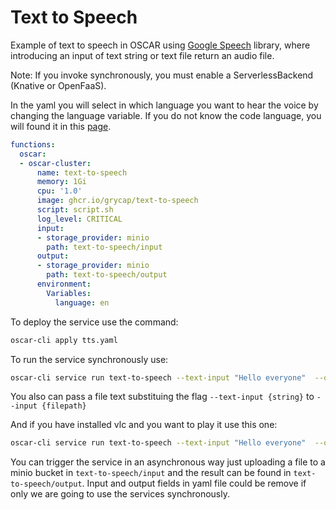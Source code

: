 # Text to Speech

Example of text to speech in OSCAR using [Google Speech](https://pypi.org/project/google-speech/) library, where introducing an input of text string or text file return an audio file.

Note: If you invoke synchronously, you must enable a ServerlessBackend (Knative or OpenFaaS).

In the yaml you will select in which language you want to hear the voice by changing the language variable. If you do not know the code language, you will found it in this [page](https://www.andiamo.co.uk/resources/iso-language-codes/).

```yaml
functions:
  oscar:
  - oscar-cluster:
      name: text-to-speech
      memory: 1Gi
      cpu: '1.0'
      image: ghcr.io/grycap/text-to-speech
      script: script.sh
      log_level: CRITICAL
      input:
      - storage_provider: minio
        path: text-to-speech/input
      output:
      - storage_provider: minio
        path: text-to-speech/output
      environment: 
        Variables:
          language: en
```

To deploy the service use the command:
```sh
oscar-cli apply tts.yaml
```

To run the service synchronously use:
```sh
oscar-cli service run text-to-speech --text-input "Hello everyone"  --output "output.mp3"
```
You also can pass a file text substituing the flag `--text-input {string}` to `--input {filepath}`

And if you have installed vlc and you want to play it use this one:
```sh
oscar-cli service run text-to-speech --text-input "Hello everyone"  --output "output.mp3" && vlc output.mp3
```

You can trigger the service in an asynchronous way just uploading a file to a minio bucket in `text-to-speech/input` and the result can be found in `text-to-speech/output`. Input and output fields in yaml file could be remove if only we are going to use the services synchronously.
